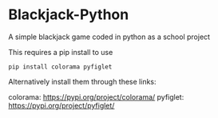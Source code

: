 # Blackjack-Python
A simple blackjack game coded in python as a school project

This requires a pip install to use

```pip install colorama pyfiglet```

Alternatively install them through these links:

colorama: https://pypi.org/project/colorama/
pyfiglet: https://pypi.org/project/pyfiglet/